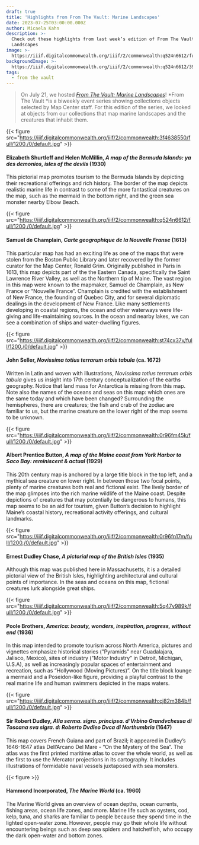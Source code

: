 ```yaml
---
draft: true
title: 'Highlights from From The Vault: Marine Landscapes'
date: 2023-07-25T03:00:00.000Z
author: Micaela Kahn
description: >-
  Check out these highlights from last week’s edition of From The Vault: Marine
  Landscapes
image: >-
  https://iiif.digitalcommonwealth.org/iiif/2/commonwealth:q524n6612/full/1200,/0/default.jpg
backgroundImage: >-
  https://iiif.digitalcommonwealth.org/iiif/2/commonwealth:q524n6612/3907,1006,7641,2987/1200,/0/default.jpg
tags:
  - from the vault
---
```


> On July 21, we hosted *[From The Vault: Marine Landscapes](https://www.leventhalmap.org/event/ftv-marine-landscapes/)*! *From The Vault *is a biweekly event series showing collections objects selected by Map Center staff. For this edition of the series, we looked at objects from our collections that map marine landscapes and the creatures that inhabit them.

{{< figure src="https://iiif.digitalcommonwealth.org/iiif/2/commonwealth:3f4638550/full/1200,/0/default.jpg" >}}

#### Elizabeth Shurtleff and Helen McMillin, *A map of the Bermuda Islands: ya des demonios, isles of the devils* (1930)

This pictorial map promotes tourism to the Bermuda Islands by depicting their recreational offerings and rich history. The border of the map depicts realistic marine life in contrast to some of the more fantastical creatures on the map, such as the mermaid in the bottom right, and the green sea monster nearby Elbow Beach.

{{< figure src="https://iiif.digitalcommonwealth.org/iiif/2/commonwealth:q524n6612/full/1200,/0/default.jpg" >}}

#### Samuel de Champlain, *Carte geographique de la Nouvelle Franse* (1613)

This particular map has had an exciting life as one of the maps that were stolen from the Boston Public Library and later recovered by the former curator for the Map Center, Ronald Grim. Originally published in Paris in 1613, this map depicts part of the the Eastern Canada, specifically the Saint Lawrence River Valley, as well as the Northern tip of Maine. The vast region in this map were known to the mapmaker, Samuel de Champlain, as New France or “Nouvelle France”. Champlain is credited with the establishment of New France, the founding of Quebec City, and for several diplomatic dealings in the development of New France. Like many settlements developing in coastal regions, the ocean and other waterways were life-giving and life-maintaining sources. In the ocean and nearby lakes, we can see a combination of ships and water-dwelling figures.

{{< figure src="https://iiif.digitalcommonwealth.org/iiif/2/commonwealth:st74cx37v/full/1200,/0/default.jpg" >}}

#### John Seller, *Novissima totius terrarum orbis tabula* (ca. 1672)

Written in Latin and woven with illustrations, *Novissima totius terrarum orbis tabula* gives us insight into 17th century conceptualization of the earths geography. Notice that land mass for Antarctica is missing from this map. Note also the names of the oceans and seas on this map: which ones are the same today and which have been changed? Surrounding the hemispheres, there are creatures; the fish and crab of the zodiac are familiar to us, but the marine creature on the lower right of the map seems to be unknown.

{{< figure src="https://iiif.digitalcommonwealth.org/iiif/2/commonwealth:0r96fm45k/full/1200,/0/default.jpg" >}}

#### Albert Prentice Button, *A map of the Maine coast from York Harbor to Saco Bay: reminiscent & actual* (1929)

This 20th century map is anchored by a large title block in the top left, and a mythical sea creature on lower right. In between those two focal points, plenty of marine creatures both real and fictional exist. The lively border of the map glimpses into the rich marine wildlife of the Maine coast. Despite depictions of creatures that may potentially be dangerous to humans, this map seems to be an aid for tourism, given Button’s decision to highlight Maine’s coastal history, recreational activity offerings, and cultural landmarks.

{{< figure src="https://iiif.digitalcommonwealth.org/iiif/2/commonwealth:0r96fn17m/full/1200,/0/default.jpg" >}}

#### Ernest Dudley Chase, *A pictorial map of the British Isles* (1935)

Although this map was published here in Massachusetts, it is a detailed pictorial view of the British Isles, highlighting architectural and cultural points of importance. In the seas and oceans on this map, fictional creatures lurk alongside great ships.

{{< figure src="https://iiif.digitalcommonwealth.org/iiif/2/commonwealth:5q47v989k/full/1200,/0/default.jpg" >}}

#### Poole Brothers, *America: beauty, wonders, inspiration, progress, without end* (1936)

In this map intended to promote tourism across North America, pictures and vignettes emphasize historical stories (”Pyramids” near Guadalajara, Jalisco, Mexico), sites of industry (”Motor Industry” in Detroit, Michigan, U.S.A), as well as increasingly popular spaces of entertainment and recreation, such as “Hollywood (Moving Pictures)”. On the title block lounge a mermaid and a Poseidon-like figure, providing a playful contrast to the real marine life and human swimmers depicted in the maps waters.

{{< figure src="https://iiif.digitalcommonwealth.org/iiif/2/commonwealth:cj82m384b/full/1200,/0/default.jpg" >}}

#### Sir Robert Dudley, *Alla serma. sigra. principsa. d'Vrbino Grandvchessa di Toscana sva sigra. d: Roberto Dvdleo Dvca di Northumbria* (1647)

This map covers French Guiana and part of Brazil; it  appeared in Dudley’s 1646-1647 atlas Dell’Arcano Del Mare  - “On the Mystery of the Sea”. The atlas was the first printed maritime atlas to cover the whole world, as well as the first to use the Mercator projections in its cartography. It includes illustrations of formidable naval vessels juxtaposed with sea monsters.

{{< figure >}}

#### Hammond Incorporated, *The Marine World* (ca. 1960)

The Marine World gives an overview of ocean depths, ocean currents, fishing areas, ocean life zones, and more. Marine life such as oysters, cod, kelp, tuna, and sharks are familiar to people because they spend time in the lighted open-water zone. However, people may go their whole life without encountering beings such as deep sea spiders and hatchetfish, who occupy the dark open-water and bottom zones.
